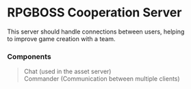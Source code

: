 # RPGBOSS Cooperation Server

This server should handle connections between users, helping<br>
to improve game creation with a team.

### Components

> Chat (used in the asset server)<br>
> Commander (Communication between multiple clients)
